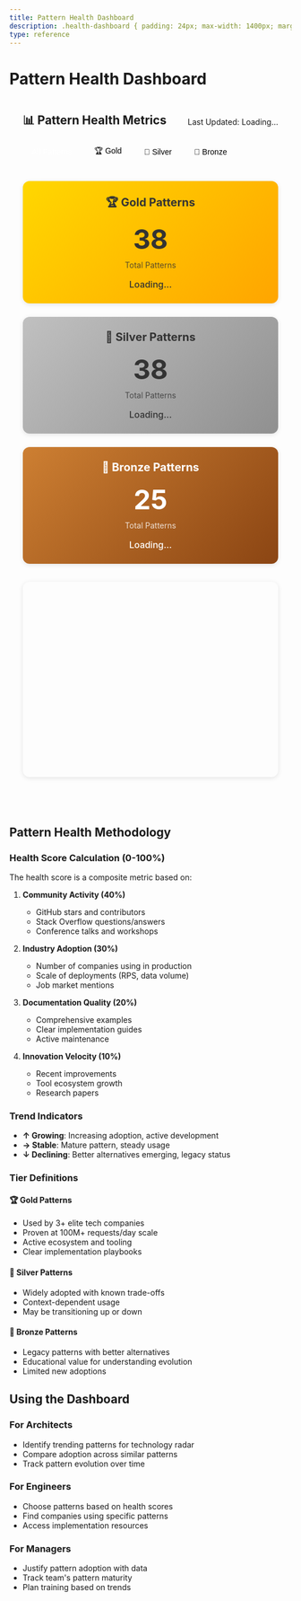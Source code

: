 ```yaml
---
title: Pattern Health Dashboard
description: .health-dashboard { padding: 24px; max-width: 1400px; margin: 0 auto; }
type: reference
---
```


# Pattern Health Dashboard

<div class="health-dashboard">
  <div class="dashboard-header">
    <h2>📊 Pattern Health Metrics</h2>
    <div class="last-updated">Last Updated: <span id="last-updated-time">Loading...</span></div>
    <div class="filter-controls">
      <button class="tier-filter active" data-tier="all">All Patterns</button>
      <button class="tier-filter" data-tier="gold">🏆 Gold</button>
      <button class="tier-filter" data-tier="silver">🥈 Silver</button>
      <button class="tier-filter" data-tier="bronze">🥉 Bronze</button>
    </div>
  </div>

  <div class="health-summary cards">
    <div class="health-card gold-card">
      <h3>🏆 Gold Patterns</h3>
      <div class="metric-value" id="gold-count">38</div>
      <div class="metric-label">Total Patterns</div>
      <div class="health-avg" id="gold-health-avg">Loading...</div>
    </div>
    <div class="health-card silver-card">
      <h3>🥈 Silver Patterns</h3>
      <div class="metric-value" id="silver-count">38</div>
      <div class="metric-label">Total Patterns</div>
      <div class="health-avg" id="silver-health-avg">Loading...</div>
    </div>
    <div class="health-card bronze-card">
      <h3>🥉 Bronze Patterns</h3>
      <div class="metric-value" id="bronze-count">25</div>
      <div class="metric-label">Total Patterns</div>
      <div class="health-avg" id="bronze-health-avg">Loading...</div>
    </div>
  </div>

  <div class="chart-container">
    <canvas id="health-trends-chart"></canvas>
  </div>

  <div class="patterns-grid" id="patterns-grid">
    <!-- Patterns will be dynamically loaded here -->
  </div>
</div>

<style>
.health-dashboard {
  padding: 24px;
  max-width: 1400px;
  margin: 0 auto;
}

.dashboard-header {
  display: flex;
  justify-content: space-between;
  align-items: center;
  margin-bottom: 32px;
  flex-wrap: wrap;
  gap: 16px;
}

.dashboard-header h2 {
  margin: 0;
  color: var(--md-primary-fg-color);
}

.last-updated {
  font-size: 14px;
  color: var(--md-default-fg-color--light);
}

.filter-controls {
  display: flex;
  gap: 8px;
}

.tier-filter {
  padding: 8px 16px;
  border: 1px solid var(--md-default-fg-color--lighter);
  background: var(--md-default-bg-color);
  border-radius: 20px;
  cursor: pointer;
  transition: all 0.2s;
  font-size: 14px;
}

.tier-filter:hover {
  background: var(--md-default-fg-color--lightest);
}

.tier-filter.active {
  background: var(--md-primary-fg-color);
  color: white;
  border-color: var(--md-primary-fg-color);
}

.health-summary {
  display: grid;
  grid-template-columns: repeat(auto-fit, minmax(280px, 1fr));
  gap: 24px;
  margin-bottom: 32px;
}

.health-card {
  padding: 24px;
  border-radius: 12px;
  box-shadow: 0 2px 8px rgba(0,0,0,0.1);
  text-align: center;
  transition: transform 0.2s;
}

.health-card:hover {
  transform: translateY(-4px);
  box-shadow: 0 4px 16px rgba(0,0,0,0.15);
}

.gold-card {
  background: linear-gradient(135deg, #FFD700 0%, #FFA500 100%);
  color: #333;
}

.silver-card {
  background: linear-gradient(135deg, #C0C0C0 0%, #909090 100%);
  color: #333;
}

.bronze-card {
  background: linear-gradient(135deg, #CD7F32 0%, #8B4513 100%);
  color: white;
}

.health-card h3 {
  margin: 0 0 16px 0;
  font-size: 20px;
}

.metric-value {
  font-size: 48px;
  font-weight: bold;
  margin-bottom: 8px;
}

.metric-label {
  font-size: 14px;
  opacity: 0.8;
}

.health-avg {
  margin-top: 16px;
  font-size: 16px;
  font-weight: 500;
}

.chart-container {
  background: var(--md-default-bg-color);
  border-radius: 12px;
  padding: 24px;
  box-shadow: 0 2px 8px rgba(0,0,0,0.1);
  margin-bottom: 32px;
  height: 300px;
}

.patterns-grid {
  display: grid;
  gap: 16px;
}

.pattern-card {
  background: var(--md-default-bg-color);
  border-radius: 12px;
  padding: 20px;
  box-shadow: 0 2px 8px rgba(0,0,0,0.1);
  transition: all 0.2s;
  cursor: pointer;
}

.pattern-card:hover {
  transform: translateY(-2px);
  box-shadow: 0 4px 16px rgba(0,0,0,0.15);
}

.pattern-header {
  display: flex;
  justify-content: space-between;
  align-items: center;
  margin-bottom: 16px;
}

.pattern-name {
  font-size: 18px;
  font-weight: 600;
  color: var(--md-primary-fg-color);
  display: flex;
  align-items: center;
  gap: 8px;
}

.pattern-tier {
  font-size: 20px;
}

.health-score {
  display: flex;
  align-items: center;
  gap: 12px;
  font-size: 24px;
  font-weight: bold;
}

.trend-arrow {
  font-size: 20px;
}

.trend-up { color: #4CAF50; }
.trend-stable { color: #FFC107; }
.trend-down { color: #F44336; }

.pattern-metrics {
  display: grid;
  grid-template-columns: repeat(auto-fit, minmax(150px, 1fr));
  gap: 16px;
  margin-bottom: 16px;
}

.metric-item {
  text-align: center;
}

.metric-item-label {
  font-size: 12px;
  color: var(--md-default-fg-color--light);
  margin-bottom: 4px;
}

.metric-item-value {
  font-size: 18px;
  font-weight: 600;
  color: var(--md-primary-fg-color);
}

.health-bar-container {
  margin-bottom: 16px;
}

.health-bar-label {
  font-size: 12px;
  color: var(--md-default-fg-color--light);
  margin-bottom: 4px;
}

.health-bar {
  height: 8px;
  background: var(--md-default-fg-color--lightest);
  border-radius: 4px;
  overflow: hidden;
}

.health-bar-fill {
  height: 100%;
  background: linear-gradient(90deg, #F44336 0%, #FFC107 50%, #4CAF50 100%);
  transition: width 0.5s ease;
}

.adoption-companies {
  margin-top: 16px;
}

.adoption-label {
  font-size: 12px;
  color: var(--md-default-fg-color--light);
  margin-bottom: 8px;
}

.company-logos {
  display: flex;
  gap: 12px;
  flex-wrap: wrap;
}

.company-logo {
  width: 48px;
  height: 48px;
  border-radius: 8px;
  background: var(--md-default-fg-color--lightest);
  display: flex;
  align-items: center;
  justify-content: center;
  font-size: 12px;
  font-weight: 600;
  color: var(--md-default-fg-color--light);
}

.loading {
  text-align: center;
  padding: 48px;
  color: var(--md-default-fg-color--light);
}

.error {
  text-align: center;
  padding: 48px;
  color: #F44336;
}

/* Dark mode adjustments */
[data-md-color-scheme="slate"] .health-card {
  box-shadow: 0 2px 8px rgba(0,0,0,0.3);
}

[data-md-color-scheme="slate"] .pattern-card {
  box-shadow: 0 2px 8px rgba(0,0,0,0.3);
}

[data-md-color-scheme="slate"] .gold-card,
[data-md-color-scheme="slate"] .silver-card {
  color: #333;
}

/* Responsive design */
@media (max-width: 768px) {
  .dashboard-header {
    flex-direction: column;
    align-items: flex-start;
  }
  
  .filter-controls {
    width: 100%;
    overflow-x: auto;
  }
  
  .health-summary {
    grid-template-columns: 1fr;
  }
  
  .pattern-metrics {
    grid-template-columns: 1fr 1fr;
  }
}
</style>

<script src="https://cdn.jsdelivr.net/npm/chart.js@4.4.0/dist/chart.umd.min.js"></script>
<script>
/ Pattern Health Dashboard JavaScript
(function() {
  let healthData = null;
  let trendsChart = null;
  let currentFilter = 'all';

  / Initialize dashboard
  document.addEventListener('DOMContentLoaded', function() {
    loadHealthData();
    setupFilters();
    setupAutoRefresh();
  });

  / Load health data from JSON
  async function loadHealthData() {
    try {
      const response = await fetch('/DStudio/data/health-data/pattern-health-metrics.json');
      if (!response.ok) throw new Error('Failed to load health data');
      
      healthData = await response.json();
      updateDashboard();
    } catch (error) {
      console.error('Error loading health data:', error);
      showError('Failed to load pattern health data. Please try again later.');
    }
  }

  / Update entire dashboard
  function updateDashboard() {
    if (!healthData) return;
    
    updateLastUpdated();
    updateSummaryCards();
    updateTrendsChart();
    updatePatternsGrid();
  }

  / Update last updated time
  function updateLastUpdated() {
    const element = document.getElementById('last-updated-time');
    const date = new Date(healthData.lastUpdated);
    element.textContent = date.toLocaleString();
  }

  / Update summary cards
  function updateSummaryCards() {
    const tiers = ['gold', 'silver', 'bronze'];
    
    tiers.forEach(tier => {
      const patterns = healthData.patterns.filter(p => p.tier === tier);
      const avgHealth = patterns.reduce((sum, p) => sum + p.healthScore, 0) / patterns.length;
      
      document.getElementById(`${tier}-health-avg`).textContent = 
        `Avg Health: ${avgHealth.toFixed(1)}%`;
    });
  }

  / Update trends chart
  function updateTrendsChart() {
    const ctx = document.getElementById('health-trends-chart').getContext('2d');
    
    if (trendsChart) {
      trendsChart.destroy();
    }
    
    const filteredPatterns = filterPatterns(healthData.patterns);
    const topPatterns = filteredPatterns
      .sort((a, b) => b.healthScore - a.healthScore)
      .slice(0, 10);
    
    trendsChart = new Chart(ctx, {
      type: 'line',
      data: {
        labels: healthData.trendDates,
        datasets: topPatterns.map((pattern, index) => ({
          label: pattern.name,
          data: pattern.trendData,
          borderColor: getColorForIndex(index),
          backgroundColor: getColorForIndex(index, 0.1),
          tension: 0.3
        }))
      },
      options: {
        responsive: true,
        maintainAspectRatio: false,
        plugins: {
          title: {
            display: true,
            text: 'Pattern Health Trends (Top 10)',
            font: { size: 16 }
          },
          legend: {
            position: 'bottom',
            labels: { boxWidth: 12 }
          }
        },
        scales: {
          y: {
            beginAtZero: true,
            max: 100,
            title: {
              display: true,
              text: 'Health Score (%)'
            }
          }
        }
      }
    });
  }

  / Update patterns grid
  function updatePatternsGrid() {
    const grid = document.getElementById('patterns-grid');
    const filteredPatterns = filterPatterns(healthData.patterns);
    const sortedPatterns = filteredPatterns.sort((a, b) => b.healthScore - a.healthScore);
    
    grid.innerHTML = sortedPatterns.map(pattern => createPatternCard(pattern)).join('');
  }

  / Create pattern card HTML
  function createPatternCard(pattern) {
    const trendClass = pattern.trend === 'up' ? 'trend-up' : 
                       pattern.trend === 'down' ? 'trend-down' : 'trend-stable';
    const trendArrow = pattern.trend === 'up' ? '↑' : 
                       pattern.trend === 'down' ? '↓' : '→';
    const tierEmoji = pattern.tier === 'gold' ? '🏆' : 
                      pattern.tier === 'silver' ? '🥈' : '🥉';
    
    return `
      <div class="pattern-card" data-tier="${pattern.tier}">
        <div class="pattern-header">
          <div class="pattern-name">
            <span class="pattern-tier">${tierEmoji}</span>
            ${pattern.name}
          </div>
          <div class="health-score">
            ${pattern.healthScore}%
            <span class="trend-arrow ${trendClass}">${trendArrow}</span>
          </div>
        </div>
        
        <div class="health-bar-container">
          <div class="health-bar-label">Overall Health</div>
          <div class="health-bar">
            <div class="health-bar-fill" style="width: ${pattern.healthScore}%"></div>
          </div>
        </div>
        
        <div class="pattern-metrics">
          <div class="metric-item">
            <div class="metric-item-label">GitHub Stars</div>
            <div class="metric-item-value">${formatNumber(pattern.metrics.githubStars)}</div>
          </div>
          <div class="metric-item">
            <div class="metric-item-label">Conf Talks</div>
            <div class="metric-item-value">${pattern.metrics.conferenceTalks}</div>
          </div>
          <div class="metric-item">
            <div class="metric-item-label">Job Mentions</div>
            <div class="metric-item-value">${formatNumber(pattern.metrics.jobMentions)}</div>
          </div>
          <div class="metric-item">
            <div class="metric-item-label">Adoption</div>
            <div class="metric-item-value">${pattern.metrics.adoptionRate}%</div>
          </div>
        </div>
        
        <div class="adoption-companies">
          <div class="adoption-label">Used by:</div>
          <div class="company-logos">
            ${pattern.adoptedBy.map(company => 
              `<div class="company-logo" title="${company}">${getCompanyInitials(company)}</div>`
            ).join('')}
          </div>
        </div>
      </div>
    `;
  }

  / Filter patterns based on current filter
  function filterPatterns(patterns) {
    if (currentFilter === 'all') return patterns;
    return patterns.filter(p => p.tier === currentFilter);
  }

  / Setup filter buttons
  function setupFilters() {
    const buttons = document.querySelectorAll('.tier-filter');
    buttons.forEach(button => {
      button.addEventListener('click', function() {
        buttons.forEach(b => b.classList.remove('active'));
        this.classList.add('active');
        currentFilter = this.dataset.tier;
        updateDashboard();
      });
    });
  }

  / Setup auto-refresh (every 5 minutes)
  function setupAutoRefresh() {
    setInterval(loadHealthData, 5 * 60 * 1000);
  }

  / Helper functions
  function formatNumber(num) {
    if (num >= 1000000) return (num / 1000000).toFixed(1) + 'M';
    if (num >= 1000) return (num / 1000).toFixed(1) + 'K';
    return num.toString();
  }

  function getCompanyInitials(company) {
    return company.split(' ').map(word => word[0]).join('').toUpperCase().slice(0, 3);
  }

  function getColorForIndex(index, alpha = 1) {
    const colors = [
      '#5448C8', '#00BCD4', '#4CAF50', '#FFC107', '#F44336',
      '#9C27B0', '#3F51B5', '#009688', '#FF5722', '#795548'
    ];
    const color = colors[index % colors.length];
    if (alpha === 1) return color;
    
    / Convert hex to rgba
    const r = parseInt(color.slice(1, 3), 16);
    const g = parseInt(color.slice(3, 5), 16);
    const b = parseInt(color.slice(5, 7), 16);
    return `rgba(${r}, ${g}, ${b}, ${alpha})`;
  }

  function showError(message) {
    document.getElementById('patterns-grid').innerHTML = 
      `<div class="error">${message}</div>`;
  }
})();
</script>

## Pattern Health Methodology

### Health Score Calculation (0-100%)

The health score is a composite metric based on:

1. **Community Activity (40%)**
   - GitHub stars and contributors
   - Stack Overflow questions/answers
   - Conference talks and workshops
   
2. **Industry Adoption (30%)**
   - Number of companies using in production
   - Scale of deployments (RPS, data volume)
   - Job market mentions
   
3. **Documentation Quality (20%)**
   - Comprehensive examples
   - Clear implementation guides
   - Active maintenance
   
4. **Innovation Velocity (10%)**
   - Recent improvements
   - Tool ecosystem growth
   - Research papers

### Trend Indicators

- **↑ Growing**: Increasing adoption, active development
- **→ Stable**: Mature pattern, steady usage
- **↓ Declining**: Better alternatives emerging, legacy status

### Tier Definitions

#### 🏆 Gold Patterns
- Used by 3+ elite tech companies
- Proven at 100M+ requests/day scale
- Active ecosystem and tooling
- Clear implementation playbooks

#### 🥈 Silver Patterns
- Widely adopted with known trade-offs
- Context-dependent usage
- May be transitioning up or down

#### 🥉 Bronze Patterns
- Legacy patterns with better alternatives
- Educational value for understanding evolution
- Limited new adoptions

## Using the Dashboard

### For Architects
- Identify trending patterns for technology radar
- Compare adoption across similar patterns
- Track pattern evolution over time

### For Engineers
- Choose patterns based on health scores
- Find companies using specific patterns
- Access implementation resources

### For Managers
- Justify pattern adoption with data
- Track team's pattern maturity
- Plan training based on trends